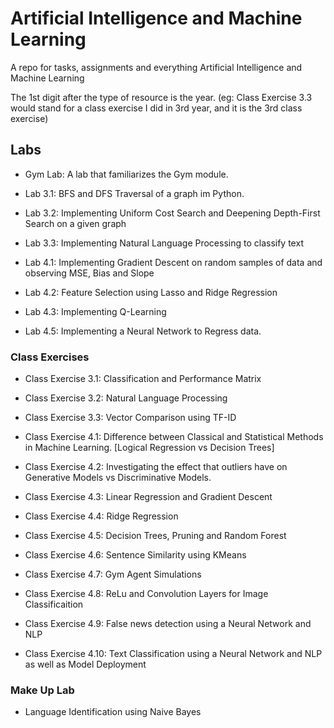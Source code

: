 # Artificial Intelligence and Machine Learning

A repo for tasks, assignments and everything Artificial Intelligence and Machine Learning

The 1st digit after the type of resource is the year. (eg: Class Exercise 3.3 would stand for a class exercise I did in 3rd year, and it is the 3rd class exercise)

## Labs

- Gym Lab: A lab that familiarizes the Gym module.

- Lab 3.1: BFS and DFS Traversal of a graph im Python.

- Lab 3.2: Implementing Uniform Cost Search and Deepening Depth-First Search on a given graph

- Lab 3.3: Implementing Natural Language Processing to classify text

- Lab 4.1: Implementing Gradient Descent on random samples of data and observing MSE, Bias and Slope

- Lab 4.2: Feature Selection using Lasso and Ridge Regression

- Lab 4.3: Implementing Q-Learning

- Lab 4.5: Implementing a Neural Network to Regress data.

### Class Exercises

- Class Exercise 3.1: Classification and Performance Matrix

- Class Exercise 3.2: Natural Language Processing

- Class Exercise 3.3: Vector Comparison using TF-ID

- Class Exercise 4.1: Difference between Classical and Statistical Methods in Machine Learning. [Logical Regression vs Decision Trees]

- Class Exercise 4.2: Investigating the effect that outliers have on Generative Models vs Discriminative Models.

- Class Exercise 4.3: Linear Regression and Gradient Descent

- Class Exercise 4.4: Ridge Regression

- Class Exercise 4.5: Decision Trees, Pruning and Random Forest

- Class Exercise 4.6: Sentence Similarity using KMeans

- Class Exercise 4.7: Gym Agent Simulations

- Class Exercise 4.8: ReLu and Convolution Layers for Image Classificaition

- Class Exercise 4.9: False news detection using a Neural Network and NLP

- Class Exercise 4.10: Text Classification using a Neural Network and NLP as well as Model Deployment

### Make Up Lab

- Language Identification using Naive Bayes
